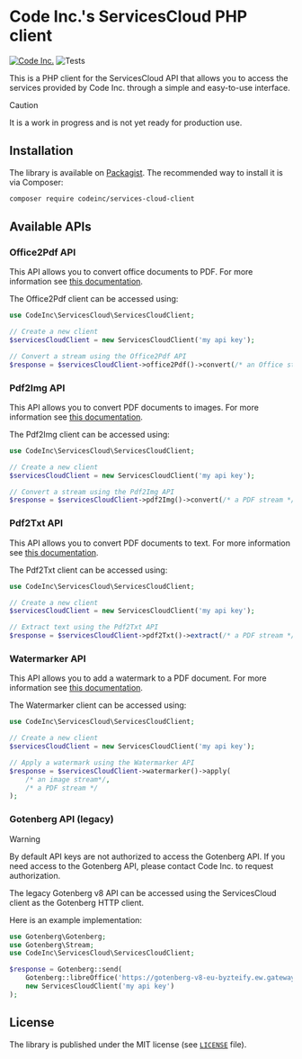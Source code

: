 # Code Inc.'s ServicesCloud PHP client

[![Code Inc.](https://img.shields.io/badge/Code%20Inc.-Services%20Cloud-blue)](https://www.codeinc.co)
![Tests](https://github.com/codeinchq/services-cloud-php-client/actions/workflows/phpunit.yml/badge.svg)

This is a PHP client for the ServicesCloud API that allows you to access the services provided by Code Inc. through a simple and easy-to-use interface. 

> [!CAUTION]
> It is a work in progress and is not yet ready for production use.

## Installation

The library is available on [Packagist](https://packagist.org/packages/codeinc/services-cloud-client). The recommended way to install it is via Composer:

```bash
composer require codeinc/services-cloud-client
```

## Available APIs

### Office2Pdf API

This API allows you to convert office documents to PDF. For more information see [this documentation](https://github.com/codeinchq/office2pdf-php-client?tab=readme-ov-file#usage).

The Office2Pdf client can be accessed using:
```php
use CodeInc\ServicesCloud\ServicesCloudClient;

// Create a new client
$servicesCloudClient = new ServicesCloudClient('my api key');

// Convert a stream using the Office2Pdf API
$response = $servicesCloudClient->office2Pdf()->convert(/* an Office stream */);
```

### Pdf2Img API

This API allows you to convert PDF documents to images. For more information see [this documentation](https://github.com/codeinchq/pdf2img-php-client?tab=readme-ov-file#usage).

The Pdf2Img client can be accessed using:
```php
use CodeInc\ServicesCloud\ServicesCloudClient;

// Create a new client
$servicesCloudClient = new ServicesCloudClient('my api key');

// Convert a stream using the Pdf2Img API
$response = $servicesCloudClient->pdf2Img()->convert(/* a PDF stream */);
```

### Pdf2Txt API

This API allows you to convert PDF documents to text. For more information see [this documentation](https://github.com/codeinchq/pdf2txt-php-client?tab=readme-ov-file#usage).

The Pdf2Txt client can be accessed using:
```php
use CodeInc\ServicesCloud\ServicesCloudClient;

// Create a new client
$servicesCloudClient = new ServicesCloudClient('my api key');

// Extract text using the Pdf2Txt API
$response = $servicesCloudClient->pdf2Txt()->extract(/* a PDF stream */);
```

### Watermarker API

This API allows you to add a watermark to a PDF document. For more information see [this documentation](https://github.com/codeinchq/watermarker-php-client?tab=readme-ov-file#usage).

The Watermarker client can be accessed using:
```php
use CodeInc\ServicesCloud\ServicesCloudClient;

// Create a new client
$servicesCloudClient = new ServicesCloudClient('my api key');

// Apply a watermark using the Watermarker API
$response = $servicesCloudClient->watermarker()->apply(
    /* an image stream*/, 
    /* a PDF stream */
);
```

### Gotenberg API (legacy)

> [!WARNING]  
> By default API keys are not authorized to access the Gotenberg API. If you need access to the Gotenberg API, please contact Code Inc. to request authorization.

The legacy Gotenberg v8 API can be accessed using the ServicesCloud client as the Gotenberg HTTP client.

Here is an example implementation:
```php
use Gotenberg\Gotenberg;
use Gotenberg\Stream;
use CodeInc\ServicesCloud\ServicesCloudClient;

$response = Gotenberg::send(
    Gotenberg::libreOffice('https://gotenberg-v8-eu-byzteify.ew.gateway.dev')->convert(/* an Office stream */),
    new ServicesCloudClient('my api key')
);
```

## License

The library is published under the MIT license (see [`LICENSE`](LICENSE) file).